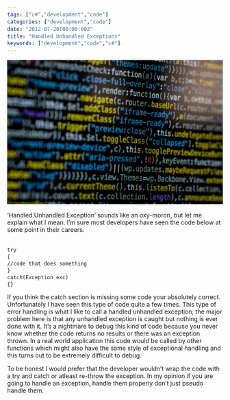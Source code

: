 ```yaml
---
tags: ["c#","development","code"]
categories: ["development","code"]
date: "2012-07-20T00:00:00Z"
title: "Handled Unhandled Exceptions"
keywords: ["development","code","c#"]
---
```


![Close up of computer screen showing code.](./markus-spiske-4T5MTKMrjZg-unsplash.jpg)

‘Handled Unhandled Exception’ sounds like an oxy-moron, but let me explain what I mean.
I’m sure most developers have seen the code below at some point in their careers.
<!--more-->

```

try
{
//code that does something
}
catch(Exception exc)
{}

```

If you think the catch section is missing some code your absolutely correct. Unfortunately I have seen this type of code quite a few times. This type of error handling is what I like to call a handled unhandled exception, the major problem here is that any unhandled exception is caught but nothing is ever done with it. It’s a nightmare to debug this kind of code because you never know whether the code returns no results or there was an exception thrown. In a real world application this code would be called by other functions which might also have the same style of exceptional handling and this turns out to be extremely difficult to debug.

To be honest I would prefer that the developer wouldn’t wrap the code with a try and catch or atleast re-throw the exception.
In my opinion if you are going to handle an exception, handle them properly don’t just pseudo handle them.
